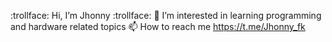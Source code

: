  :trollface: Hi, I’m Jhonny :trollface:
👀 I’m interested in learning programming and hardware related topics
📫 How to reach me https://t.me/Jhonny_fk
